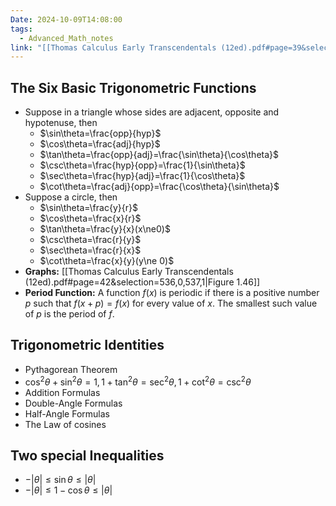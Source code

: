 ```yaml
---
Date: 2024-10-09T14:08:00
tags:
  - Advanced_Math_notes
link: "[[Thomas Calculus Early Transcendentals (12ed).pdf#page=39&selection=294,0,294,23|The link of chapter 1.3, Advanced Math]]"
---
```

## **The Six Basic Trigonometric Functions**

- Suppose in a triangle whose sides are adjacent, opposite and hypotenuse, then
	- $\sin\theta=\frac{opp}{hyp}$
	- $\cos\theta=\frac{adj}{hyp}$
	- $\tan\theta=\frac{opp}{adj}=\frac{\sin\theta}{\cos\theta}$
	- $\csc\theta=\frac{hyp}{opp}=\frac{1}{\sin\theta}$
	- $\sec\theta=\frac{hyp}{adj}=\frac{1}{\cos\theta}$
	- $\cot\theta=\frac{adj}{opp}=\frac{\cos\theta}{\sin\theta}$
- Suppose a circle, then
	- $\sin\theta=\frac{y}{r}$
	- $\cos\theta=\frac{x}{r}$
	- $\tan\theta=\frac{y}{x}(x\ne0)$
	- $\csc\theta=\frac{r}{y}$
	- $\sec\theta=\frac{r}{x}$
	- $\cot\theta=\frac{x}{y}(y\ne 0)$
- **Graphs:**
	[[Thomas Calculus Early Transcendentals (12ed).pdf#page=42&selection=536,0,537,1|Figure 1.46]]
- **Period Function:**
	A function $f(x)$ is periodic if there is a positive number $p$ such that $f(x+p)=f(x)$ for every value of $x$. The smallest such value of $p$ is the period of $f$.

## **Trigonometric Identities**

- Pythagorean Theorem
- $\cos^2\theta +\sin ^{2}\theta=1,1+\tan ^{2}\theta=\sec ^{2}\theta,1+\cot ^{2}\theta=\csc ^{2}\theta$
- Addition Formulas
- Double-Angle Formulas
- Half-Angle Formulas
- The Law of cosines

## **Two special Inequalities**

- $-|\theta|\leq \sin\theta\leq|\theta|$
- $-|\theta|\leq1-\cos\theta \leq|\theta|$
